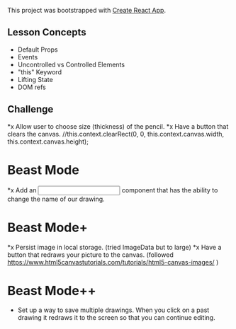 This project was bootstrapped with [Create React App](https://github.com/facebook/create-react-app).

## Lesson Concepts
* Default Props
* Events
* Uncontrolled vs Controlled Elements
* "this" Keyword
* Lifting State
* DOM refs


## Challenge
*x Allow user to choose size (thickness) of the pencil.
*x Have a button that clears the canvas. //this.context.clearRect(0, 0, this.context.canvas.width, this.context.canvas.height);

# Beast Mode
*x Add an <input type=“text” /> component that has the ability to change the name of our drawing.

# Beast Mode+
*x Persist image in local storage. (tried ImageData but to large)
*x Have a button that redraws your picture to the canvas.
(followed https://www.html5canvastutorials.com/tutorials/html5-canvas-images/ )

# Beast Mode++
* Set up a way to save multiple drawings. When you click on a past drawing it redraws it to the screen so that you can continue editing.